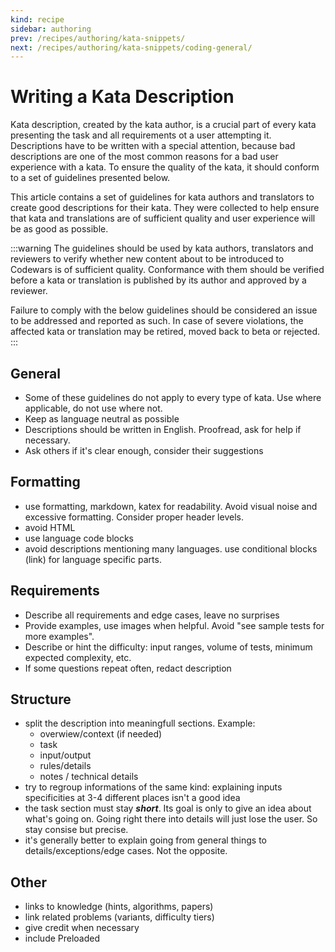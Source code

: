 ```yaml
---
kind: recipe
sidebar: authoring
prev: /recipes/authoring/kata-snippets/
next: /recipes/authoring/kata-snippets/coding-general/
---
```


# Writing a Kata Description

Kata description, created by the kata author, is a crucial part of every kata presenting the task and all requirements ot a user attempting it. Descriptions have to be written with a special attention, because bad descriptions are one of the most common reasons for a bad user experience with a kata. To ensure the quality of the kata, it should conform to a set of guidelines presented below.

This article contains a set of guidelines for kata authors and translators to create good descriptions for their kata. They were collected to help ensure that kata and translations are of sufficient quality and user experience will be as good as possible.

:::warning
The guidelines should be used by kata authors, translators and reviewers to verify whether new content about to be introduced to Codewars is of sufficient quality. Conformance with them should be verified before a kata or translation is published by its author and approved by a reviewer.

Failure to comply with the below guidelines should be considered an issue to be addressed and reported as such. In case of severe violations, the affected kata or translation may be retired, moved back to beta or rejected.
:::

## General

- Some of these guidelines do not apply to every type of kata. Use where applicable, do not use where not.
- Keep as language neutral as possible
- Descriptions should be written in English. Proofread, ask for help if necessary.
- Ask others if it's clear enough, consider their suggestions


## Formatting

- use formatting, markdown, katex for readability. Avoid visual noise and excessive formatting. Consider proper header levels.
- avoid HTML
- use language code blocks
- avoid descriptions mentioning many languages. use conditional blocks (link) for language specific parts.


## Requirements

- Describe all requirements and edge cases, leave no surprises
- Provide examples, use images when helpful. Avoid "see sample tests for more examples".
- Describe or hint the difficulty: input ranges, volume of tests, minimum expected complexity, etc.
- If some questions repeat often, redact description 

## Structure

- split the description into meaningfull sections. Example:
  - overwiew/context (if needed)
  - task
  - input/output
  - rules/details
  - notes / technical details
- try to regroup informations of the same kind: explaining inputs specificities at 3-4 different places isn't a good idea
- the task section must stay _**short**_. Its goal is only to give an idea about what's going on. Going right there into details will just lose the user. So stay consise but precise.
- it's generally better to explain going from general things to details/exceptions/edge cases. Not the opposite.


## Other

- links to knowledge (hints, algorithms, papers)
- link related problems (variants, difficulty tiers)
- give credit when necessary
- include Preloaded
